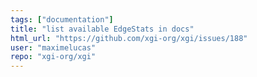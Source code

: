 ```yaml
---
tags: ["documentation"]
title: "list available EdgeStats in docs"
html_url: "https://github.com/xgi-org/xgi/issues/188"
user: "maximelucas"
repo: "xgi-org/xgi"
---
```


